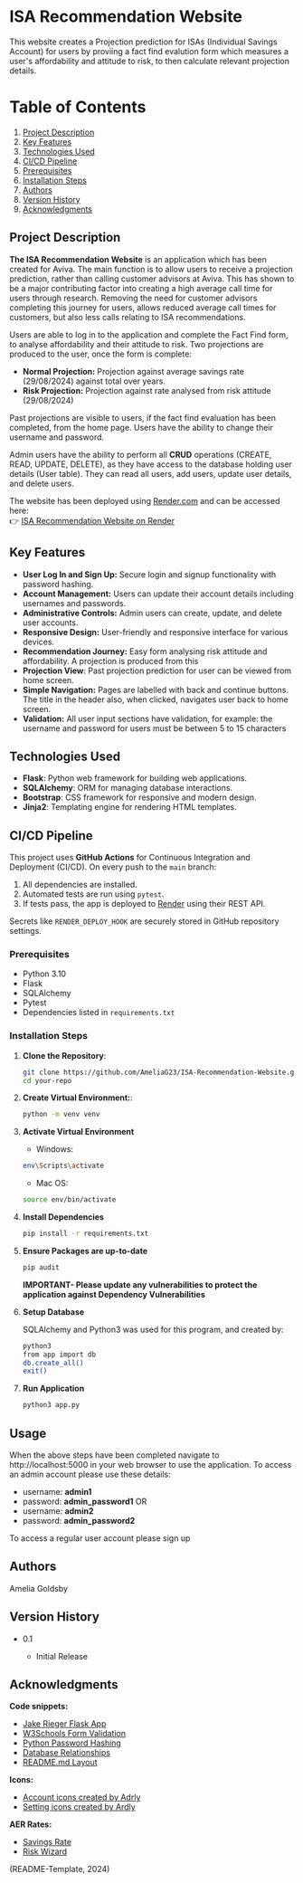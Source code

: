 # ISA Recommendation Website

This website creates a Projection prediction for ISAs (Individual Savings Account) for users by proviing a fact find evalution form which measures a user's affordability and attitude to risk, to then calculate relevant projection details.

# Table of Contents

1. [Project Description](#project-description)
2. [Key Features](#key-features)
3. [Technologies Used](#technologies-used)
4. [CI/CD Pipeline](#cicd-pipeline)
5. [Prerequisites](#prerequisites)
6. [Installation Steps](#installation-steps)
7. [Authors](#authors)
8. [Version History](#version-history)
9. [Acknowledgments](#acknowledgments)

## Project Description

**The ISA Recommendation Website** is an application which has been created for Aviva. The main function is to allow users to receive a projection prediction, rather than calling customer advisors at Aviva. This has shown to be a major contributing factor into creating a high average call time for users through research. Removing the need for customer advisors completing this journey for users, allows reduced average call times for customers, but also less calls relating to ISA recommendations.

Users are able to log in to the application and complete the Fact Find form, to analyse affordability and their attitude to risk. Two projections are produced to the user, once the form is complete:

- **Normal Projection:** Projection against average savings rate (29/08/2024) against total over years.
- **Risk Projection:** Projection against rate analysed from risk attitude (29/08/2024)

Past projections are visible to users, if the fact find evaluation has been completed, from the home page. Users have the ability to change their username and password.

Admin users have the ability to perform all **CRUD** operations (CREATE, READ, UPDATE, DELETE), as they have access to the database holding user details (User table). They can read all users, add users, update user details, and delete users.

The website has been deployed using [Render.com](https://render.com) and can be accessed here:  
👉 [ISA Recommendation Website on Render](https://isarecomendation2-0.onrender.com)

## Key Features

- **User Log In and Sign Up:** Secure login and signup functionality with password hashing.
- **Account Management:** Users can update their account details including usernames and passwords.
- **Administrative Controls:** Admin users can create, update, and delete user accounts.
- **Responsive Design:** User-friendly and responsive interface for various devices.
- **Recommendation Journey:** Easy form analysing risk attitude and affordability. A projection is produced from this
- **Projection View**: Past projection prediction for user can be viewed from home screen.
- **Simple Navigation:** Pages are labelled with back and continue buttons. The title in the header also, when clicked, navigates user back to home screen.
- **Validation:** All user input sections have validation, for example: the username and password for users must be between 5 to 15 characters

## Technologies Used

- **Flask**: Python web framework for building web applications.
- **SQLAlchemy**: ORM for managing database interactions.
- **Bootstrap**: CSS framework for responsive and modern design.
- **Jinja2**: Templating engine for rendering HTML templates.

## CI/CD Pipeline

This project uses **GitHub Actions** for Continuous Integration and Deployment (CI/CD). On every push to the `main` branch:

1. All dependencies are installed.
2. Automated tests are run using `pytest`.
3. If tests pass, the app is deployed to [Render](https://render.com) using their REST API.

Secrets like `RENDER_DEPLOY_HOOK` are securely stored in GitHub repository settings.

### Prerequisites

- Python 3.10
- Flask
- SQLAlchemy
- Pytest
- Dependencies listed in `requirements.txt`

### Installation Steps

1. **Clone the Repository**:
   ```bash
   git clone https://github.com/AmeliaG23/ISA-Recommendation-Website.git
   cd your-repo
   ```
2. **Create Virtual Environment:**:

   ```bash
   python -m venv venv
   ```

3. **Activate Virtual Environment**

   - Windows:

   ```bash
   env\Scripts\activate
   ```

   - Mac OS:

   ```bash
   source env/bin/activate
   ```

4. **Install Dependencies**

   ```bash
   pip install -r requirements.txt
   ```

5. **Ensure Packages are up-to-date**

   ```bash
   pip audit
   ```

   **IMPORTANT- Please update any vulnerabilities to protect the application against Dependency Vulnerabilities**

6. **Setup Database**

   SQLAlchemy and Python3 was used for this program, and created by:

   ```bash
   python3
   from app import db
   db.create_all()
   exit()
   ```

7. **Run Application**
   ```bash
   python3 app.py
   ```

## Usage

When the above steps have been completed navigate to http://localhost:5000 in your web browser to use the application. To access an admin account please use these details:

- username: **admin1**
- password: **admin_password1**
  OR
- username: **admin2**
- password: **admin_password2**

To access a regular user account please sign up

## Authors

Amelia Goldsby

## Version History

- 0.1

  - Initial Release

## Acknowledgments

**Code snippets:**

- [Jake Rieger Flask App](https://github.com/jakerieger/FlaskIntroduction)
- [W3Schools Form Validation](https://www.w3schools.com/js/js_validation.asp)
- [Python Password Hashing](https://pythonprogramming.net/password-hashing-flask-tutorial/)
- [Database Relationships](https://medium.com/@beckerjustin3537/creating-a-many-to-many-relationship-with-flask-sqlalchemy-69018d467d36)
- [README.md Layout](https://gist.github.com/DomPizzie/7a5ff55ffa9081f2de27c315f5018afc)

**Icons:**

- [Account icons created by Adrly](https://www.flaticon.com/free-icons/account)
- [Setting icons created by Ardly](https://www.flaticon.com/free-icons/setting)

**AER Rates:**

- [Savings Rate](https://www.money.co.uk/savings-accounts)
- [Risk Wizard](https://www.cushon.co.uk/riskwizard)

(README-Template, 2024)
